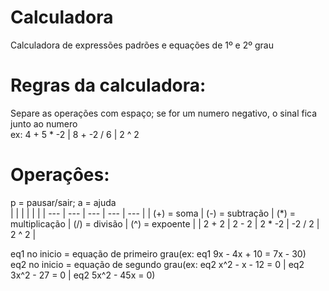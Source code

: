 # Calculadora
Calculadora de expressões padrões e equações de 1º e 2º grau<br>

# Regras da calculadora:
  Separe as operações com espaço; se for um numero negativo, o sinal fica junto ao numero<br>
  ex: 4 + 5 * -2 | 8 + -2 / 6 | 2 ^ 2
# Operaçôes:
  p = pausar/sair; a = ajuda<br>
  |  |  |  |  |  |
  | --- | --- | --- | --- | --- |
  | (+) = soma | (-) = subtração | (*) = multiplicação | (/) = divisão | (^) = expoente |
  | 2 + 2 | 2 - 2 | 2 * -2 | -2 / 2 | 2 ^ 2 |
  
  eq1 no inicio = equação de primeiro grau(ex: eq1 9x - 4x + 10 = 7x - 30)<br>
  eq2 no inicio = equação de segundo grau(ex: eq2 x^2 - x - 12 = 0 | eq2 3x^2 - 27 = 0 | eq2 5x^2 - 45x = 0)
